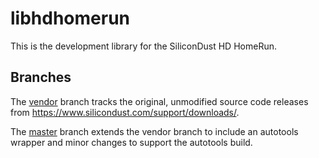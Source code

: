 # libhdhomerun

This is the development library for the SiliconDust HD HomeRun.

## Branches

The [vendor](https://github.com/rymitch/libhdhomerun/tree/vendor) branch tracks the original, unmodified source code releases from https://www.silicondust.com/support/downloads/.

The [master](https://github.com/rymitch/libhdhomerun/tree/master) branch extends the vendor branch to include an autotools wrapper and minor changes to support the autotools build.
